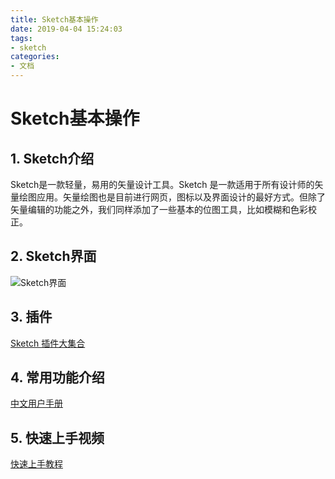```yaml
---
title: Sketch基本操作
date: 2019-04-04 15:24:03
tags: 
- sketch
categories: 
- 文档
---
```


# Sketch基本操作

## 1. Sketch介绍

Sketch是一款轻量，易用的矢量设计工具。Sketch 是一款适用于所有设计师的矢量绘图应用。矢量绘图也是目前进行网页，图标以及界面设计的最好方式。但除了矢量编辑的功能之外，我们同样添加了一些基本的位图工具，比如模糊和色彩校正。

## 2. Sketch界面

 ![Sketch界面](http://ww1.sinaimg.cn/large/820cdb69ly1fucioenx91j21400nadkh.jpg)

## 3. 插件

 [Sketch 插件大集合](http://www.sketchcn.com/sketch-tips-tricks-1.html)

## 4. 常用功能介绍

[中文用户手册](http://www.sketchcn.com/sketch-chinese-user-manual.html)

## 5. 快速上手视频

[快速上手教程](http://www.ui.cn/detail/228225.html)
